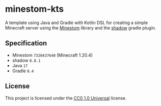 # minestom-kts

A template using Java and Gradle with Kotlin DSL for creating a simple Minecraft server using the
[Minestom](https://github.com/Minestom/Minestom) library and
the [shadow](https://github.com/johnrengelman/shadow) gradle plugin.

## Specification
 - Minestom `7320437640` (Minecraft 1.20.4)
 - shadow `8.8.1`
 - Java `17`
 - Gradle `8.4`

## License
This project is licensed under the [CC0 1.0 Universal](LICENSE) license.